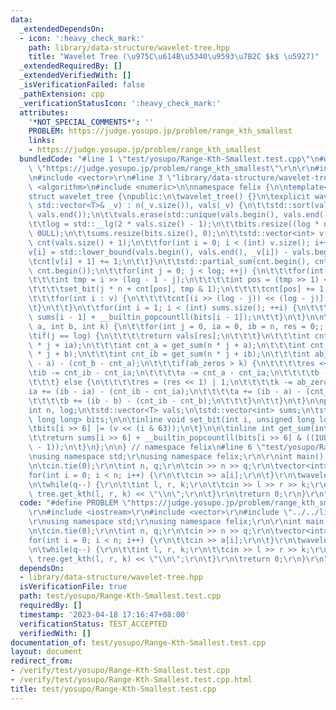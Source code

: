 ```yaml
---
data:
  _extendedDependsOn:
  - icon: ':heavy_check_mark:'
    path: library/data-structure/wavelet-tree.hpp
    title: "Wavelet Tree (\u975C\u614B\u5340\u9593\u7B2C $k$ \u5927)"
  _extendedRequiredBy: []
  _extendedVerifiedWith: []
  _isVerificationFailed: false
  _pathExtension: cpp
  _verificationStatusIcon: ':heavy_check_mark:'
  attributes:
    '*NOT_SPECIAL_COMMENTS*': ''
    PROBLEM: https://judge.yosupo.jp/problem/range_kth_smallest
    links:
    - https://judge.yosupo.jp/problem/range_kth_smallest
  bundledCode: "#line 1 \"test/yosupo/Range-Kth-Smallest.test.cpp\"\n#define PROBLEM\
    \ \"https://judge.yosupo.jp/problem/range_kth_smallest\"\r\n\r\n#include <iostream>\r\
    \n#include <vector>\r\n#line 3 \"library/data-structure/wavelet-tree.hpp\"\n#include\
    \ <algorithm>\n#include <numeric>\n\nnamespace felix {\n\ntemplate<class T>\n\
    struct wavelet_tree {\npublic:\n\twavelet_tree() {}\n\texplicit wavelet_tree(const\
    \ std::vector<T>& _v) : n(_v.size()), vals(_v) {\n\t\tstd::sort(vals.begin(),\
    \ vals.end());\n\t\tvals.erase(std::unique(vals.begin(), vals.end()), vals.end());\n\
    \t\tlog = std::__lg(2 * vals.size() - 1);\n\t\tbits.resize((log * n + 64) >> 6,\
    \ 0ULL);\n\t\tsums.resize(bits.size(), 0);\n\t\tstd::vector<int> v(_v.size()),\
    \ cnt(vals.size() + 1);\n\t\tfor(int i = 0; i < (int) v.size(); i++) {\n\t\t\t\
    v[i] = std::lower_bound(vals.begin(), vals.end(), _v[i]) - vals.begin();\n\t\t\
    \tcnt[v[i] + 1] += 1;\n\t\t}\n\t\tstd::partial_sum(cnt.begin(), cnt.end() - 1,\
    \ cnt.begin());\n\t\tfor(int j = 0; j < log; ++j) {\n\t\t\tfor(int i : v) {\n\t\
    \t\t\tint tmp = i >> (log - 1 - j);\n\t\t\t\tint pos = (tmp >> 1) << (log - j);\n\
    \t\t\t\tset_bit(j * n + cnt[pos], tmp & 1);\n\t\t\t\tcnt[pos] += 1;\n\t\t\t}\n\
    \t\t\tfor(int i : v) {\n\t\t\t\tcnt[(i >> (log - j)) << (log - j)] -= 1;\n\t\t\
    \t}\n\t\t}\n\t\tfor(int i = 1; i < (int) sums.size(); ++i) {\n\t\t\tsums[i] =\
    \ sums[i - 1] + __builtin_popcountll(bits[i - 1]);\n\t\t}\n\t}\n\n\tT get_kth(int\
    \ a, int b, int k) {\n\t\tfor(int j = 0, ia = 0, ib = n, res = 0;; j++) {\n\t\t\
    \tif(j == log) {\n\t\t\t\treturn vals[res];\n\t\t\t}\n\t\t\tint cnt_ia = get_sum(n\
    \ * j + ia);\n\t\t\tint cnt_a = get_sum(n * j + a);\n\t\t\tint cnt_b = get_sum(n\
    \ * j + b);\n\t\t\tint cnt_ib = get_sum(n * j + ib);\n\t\t\tint ab_zeros = (b\
    \ - a) - (cnt_b - cnt_a);\n\t\t\tif(ab_zeros > k) {\n\t\t\t\tres <<= 1;\n\t\t\t\
    \tib -= cnt_ib - cnt_ia;\n\t\t\t\ta -= cnt_a - cnt_ia;\n\t\t\t\tb -= cnt_b - cnt_ia;\n\
    \t\t\t} else {\n\t\t\t\tres = (res << 1) | 1;\n\t\t\t\tk -= ab_zeros;\n\t\t\t\t\
    ia += (ib - ia) - (cnt_ib - cnt_ia);\n\t\t\t\ta += (ib - a) - (cnt_ib - cnt_a);\n\
    \t\t\t\tb += (ib - b) - (cnt_ib - cnt_b);\n\t\t\t}\n\t\t}\n\t}\n\nprivate:\n\t\
    int n, log;\n\tstd::vector<T> vals;\n\tstd::vector<int> sums;\n\tstd::vector<unsigned\
    \ long long> bits;\n\n\tinline void set_bit(int i, unsigned long long v) { \n\t\
    \tbits[i >> 6] |= (v << (i & 63));\n\t}\n\n\tinline int get_sum(int i) const {\n\
    \t\treturn sums[i >> 6] + __builtin_popcountll(bits[i >> 6] & ((1ULL << (i & 63))\
    \ - 1));\n\t}\n};\n\n} // namespace felix\n#line 6 \"test/yosupo/Range-Kth-Smallest.test.cpp\"\
    \nusing namespace std;\r\nusing namespace felix;\r\n\r\nint main() {\r\n\tios::sync_with_stdio(false);\r\
    \n\tcin.tie(0);\r\n\tint n, q;\r\n\tcin >> n >> q;\r\n\tvector<int> a(n);\r\n\t\
    for(int i = 0; i < n; i++) {\r\n\t\tcin >> a[i];\r\n\t}\r\n\twavelet_tree tree(a);\r\
    \n\twhile(q--) {\r\n\t\tint l, r, k;\r\n\t\tcin >> l >> r >> k;\r\n\t\tcout <<\
    \ tree.get_kth(l, r, k) << \"\\n\";\r\n\t}\r\n\treturn 0;\r\n}\r\n"
  code: "#define PROBLEM \"https://judge.yosupo.jp/problem/range_kth_smallest\"\r\n\
    \r\n#include <iostream>\r\n#include <vector>\r\n#include \"../../library/data-structure/wavelet-tree.hpp\"\
    \r\nusing namespace std;\r\nusing namespace felix;\r\n\r\nint main() {\r\n\tios::sync_with_stdio(false);\r\
    \n\tcin.tie(0);\r\n\tint n, q;\r\n\tcin >> n >> q;\r\n\tvector<int> a(n);\r\n\t\
    for(int i = 0; i < n; i++) {\r\n\t\tcin >> a[i];\r\n\t}\r\n\twavelet_tree tree(a);\r\
    \n\twhile(q--) {\r\n\t\tint l, r, k;\r\n\t\tcin >> l >> r >> k;\r\n\t\tcout <<\
    \ tree.get_kth(l, r, k) << \"\\n\";\r\n\t}\r\n\treturn 0;\r\n}\r\n"
  dependsOn:
  - library/data-structure/wavelet-tree.hpp
  isVerificationFile: true
  path: test/yosupo/Range-Kth-Smallest.test.cpp
  requiredBy: []
  timestamp: '2023-04-18 17:16:47+08:00'
  verificationStatus: TEST_ACCEPTED
  verifiedWith: []
documentation_of: test/yosupo/Range-Kth-Smallest.test.cpp
layout: document
redirect_from:
- /verify/test/yosupo/Range-Kth-Smallest.test.cpp
- /verify/test/yosupo/Range-Kth-Smallest.test.cpp.html
title: test/yosupo/Range-Kth-Smallest.test.cpp
---
```

